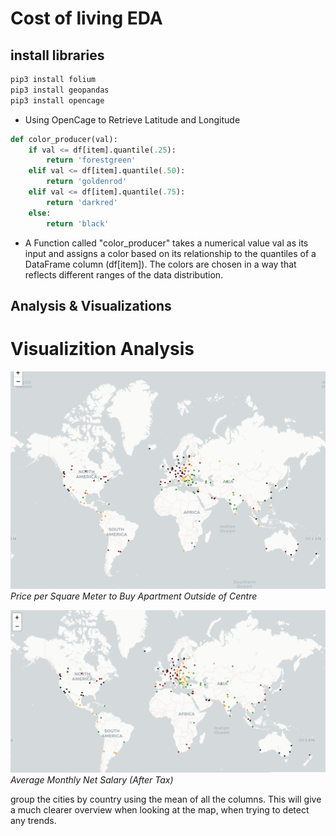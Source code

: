 # Cost of living EDA


## install libraries

```python
pip3 install folium
pip3 install geopandas
pip3 install opencage
```
* Using OpenCage to Retrieve Latitude and Longitude

```python
def color_producer(val):
    if val <= df[item].quantile(.25):
        return 'forestgreen'
    elif val <= df[item].quantile(.50):
        return 'goldenrod'
    elif val <= df[item].quantile(.75):
        return 'darkred'
    else:
        return 'black'
```
* A Function called "color_producer"  takes a numerical value val as its input and assigns a color based on its relationship to the quantiles of a DataFrame column (df[item]). The colors are chosen in a way that reflects different ranges of the data distribution.



## Analysis & Visualizations
# Visualizition Analysis


![Image 1](./plots/Price_per_Square_Meter_to_Buy_Apartment_Outside_of_Centre.png)
*Price per Square Meter to Buy Apartment Outside of Centre*

![Image 2](./plots/Average_Monthly_Net_Salary.png)
*Average Monthly Net Salary (After Tax)*

group the cities by country using the mean of all the columns. This will give a much clearer overview when looking at the map, when trying to detect any trends.

